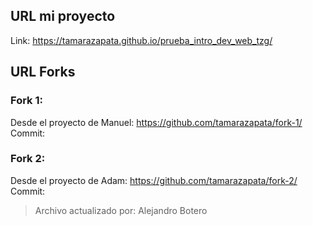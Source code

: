 ## URL mi proyecto

Link: https://tamarazapata.github.io/prueba_intro_dev_web_tzg/

## URL Forks

### Fork 1:

Desde el proyecto de Manuel: https://github.com/tamarazapata/fork-1/
Commit:

### Fork 2:

Desde el proyecto de Adam: https://github.com/tamarazapata/fork-2/
Commit:

> Archivo actualizado por: Alejandro Botero

